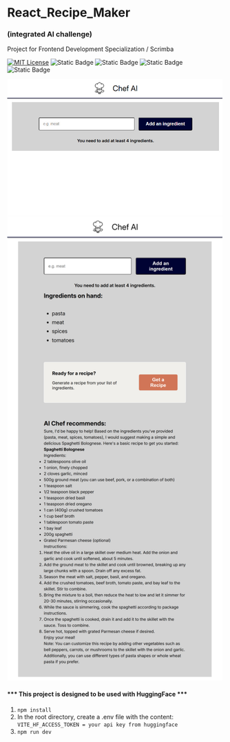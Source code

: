 # React_Recipe_Maker
### (integrated AI challenge)
Project for Frontend Development Specialization / Scrimba

[![MIT License](https://img.shields.io/badge/License-MIT-green.svg)](https://choosealicense.com/licenses/mit/)
![Static Badge](https://img.shields.io/badge/HTML5-%23f06529)
![Static Badge](https://img.shields.io/badge/CSS3-%232965f1)
![Static Badge](https://img.shields.io/badge/Javascript-%23f0db4f)
![Static Badge](https://img.shields.io/badge/React-%2361DBFB)

<div>
  <img src="./public/screen1.jpg" width=500>
</div>

<div>
  <img src="./public/screen3.jpg" width=500>
</div>

#### *** This project is designed to be used with HuggingFace *** 

1. `npm install`
2. In the root directory, create a .env file with the content:
`VITE_HF_ACCESS_TOKEN = your api key from huggingface`
3. `npm run dev`
